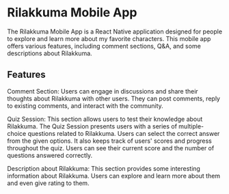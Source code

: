 # Rilakkuma Mobile App

The Rilakkuma Mobile App is a React Native application designed for people to explore and learn more about my favorite characters. This mobile app offers various features, including comment sections, Q&A, and some descriptions about Rilakkuma.

## Features
Comment Section: Users can engage in discussions and share their thoughts about Rilakkuma with other users. They can post comments, reply to existing comments, and interact with the community.

Quiz Session: This section allows users to test their knowledge about Rilakkuma. The Quiz Session presents users with a series of multiple-choice questions related to Rilakkuma. Users can select the correct answer from the given options. It also keeps track of users' scores and progress throughout the quiz. Users can see their current score and the number of questions answered correctly.

Description about Rilakkuma: This section provides some interesting information about Rilakkuma. Users can explore and learn more about them and even give rating to them.
